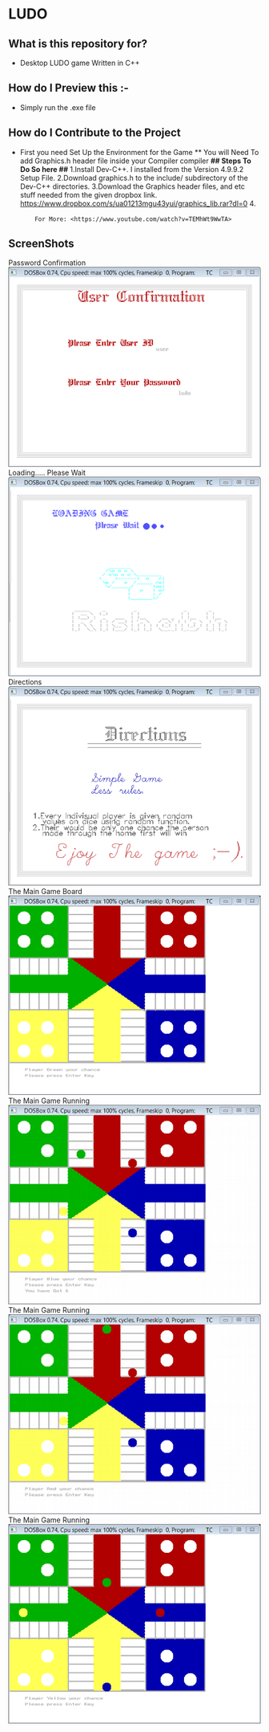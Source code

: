 # LUDO #

## What is this repository for? ##
* Desktop LUDO game Written in C++

## How do I Preview this :-
* Simply run the .exe file

## How do I Contribute to the Project
 * First you need Set Up the Environment for the Game
  ** You will Need To add Graphics.h header file inside your Compiler compiler 
      **## Steps To Do So here ##**
           1.Install Dev-C++. I installed from the Version 4.9.9.2 Setup File.
           2.Download graphics.h to the include/ subdirectory of the Dev-C++ directories.
           3.Download the Graphics header files, and etc stuff needed from the given dropbox link.
             <https://www.dropbox.com/s/ua01213mgu43yui/graphics_lib.rar?dl=0>
           4.
           
           
           
           For More: <https://www.youtube.com/watch?v=TEMhWt9WwTA>
## ScreenShots ##

Password Confirmation
![picture alt](https://github.com/RishabhArya/LUDO/blob/master/Screenshots/Password%20Confirmation.png)
Loading….. Please Wait
![picture alt](https://github.com/RishabhArya/LUDO/blob/master/Screenshots/Dice.png)
Directions
![picture alt](https://github.com/RishabhArya/LUDO/blob/master/Screenshots/Directions.png)
The Main Game Board
![picture alt](https://github.com/RishabhArya/LUDO/blob/master/Screenshots/Main%20Game%201.png)
The Main Game Running
![picture alt](https://github.com/RishabhArya/LUDO/blob/master/Screenshots/Main%20Game%202.png)
The Main Game Running
![picture alt](https://github.com/RishabhArya/LUDO/blob/master/Screenshots/main%20game%203.png)
The Main Game Running
![picture alt](https://github.com/RishabhArya/LUDO/blob/master/Screenshots/main%20game%204.png)
